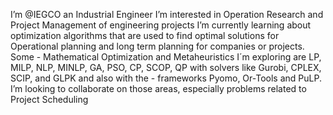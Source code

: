 I’m @IEGCO an Industrial Engineer 
I’m interested in Operation Research and Project Management of engineering projects
I’m currently learning about optimization algorithms that are used to find optimal solutions for Operational planning and long term planning for companies or projects. Some -
Mathematical Optimization and Metaheuristics I´m exploring are LP, MILP, NLP, MINLP, GA, PSO, CP, SCOP, QP with solvers like Gurobi, CPLEX, SCIP, and GLPK and also with the -
frameworks Pyomo, Or-Tools and PuLP. I’m looking to collaborate on those areas, especially problems related to Project Scheduling 

